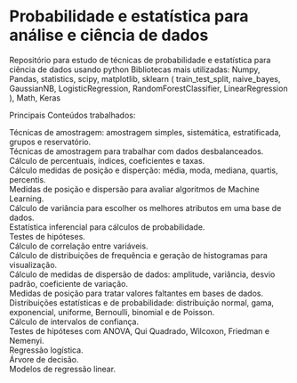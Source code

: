 # Probabilidade e estatística para análise e ciência de dados
 Repositório para estudo de técnicas de probabilidade e estatística para ciência de dados usando python 
Bibliotecas mais utilizadas: Numpy, Pandas, statistics, scipy, matplotlib, sklearn ( train_test_split, naive_bayes, GaussianNB, LogisticRegression, RandomForestClassifier, LinearRegression ), Math, Keras

Principais Conteúdos trabalhados:

Técnicas de amostragem: amostragem simples, sistemática, estratificada, grupos e reservatório.<br />
Técnicas de amostragem para trabalhar com dados desbalanceados.<br />
Cálculo de percentuais, índices, coeficientes e taxas.<br />
Cálculo medidas de posição e disperção: média, moda, mediana, quartis, percentis.<br />
Medidas de posição e dispersão para avaliar algoritmos de Machine Learning.<br />
Cálculo de variância para escolher os melhores atributos em uma base de dados.<br />
Estatística inferencial para cálculos de probabilidade.<br />
Testes de hipóteses.<br />
Cálculo de correlação entre variáveis.<br />
Cálculo de distribuições de frequência e geração de histogramas para visualização.<br />
Cálculo de medidas de dispersão de dados: amplitude, variância, desvio padrão, coeficiente de variação.<br />
Medidas de posição para tratar valores faltantes em bases de dados.<br />
Distribuições estatísticas e de probabilidade: distribuição normal, gama, exponencial, uniforme, Bernoulli, binomial e de Poisson.<br />
Cálculo de intervalos de confiança.<br />
Testes de hipóteses com ANOVA, Qui Quadrado, Wilcoxon, Friedman e Nemenyi.<br />
Regressão logística.<br />
Árvore de decisão.<br />
Modelos de regressão linear.<br />
